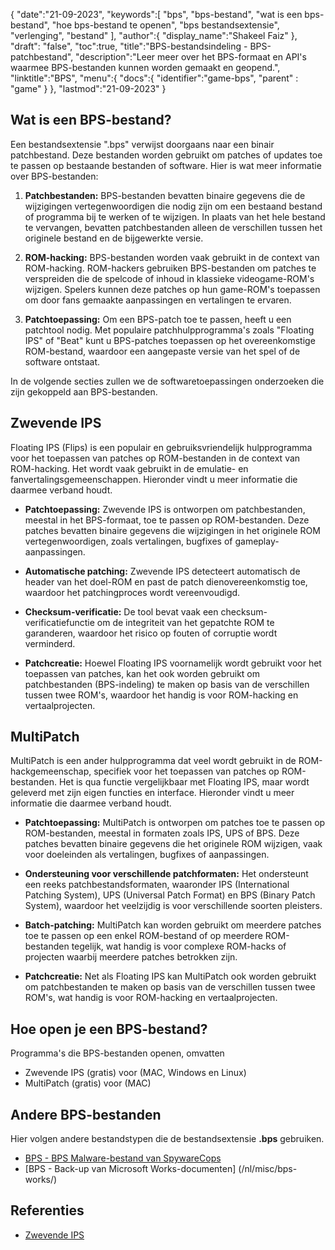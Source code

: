 {
"date":"21-09-2023",
   "keywords":[
"bps",
"bps-bestand",
"wat is een bps-bestand",
"hoe bps-bestand te openen",
"bps bestandsextensie",
"verlenging",
"bestand"
],
   "author":{
"display_name":"Shakeel Faiz"
},
"draft": "false",
"toc":true,
"title":"BPS-bestandsindeling - BPS-patchbestand",
   "description":"Leer meer over het BPS-formaat en API's waarmee BPS-bestanden kunnen worden gemaakt en geopend.",
"linktitle":"BPS",
   "menu":{
      "docs":{
         "identifier":"game-bps",
"parent" : "game"
}
},
"lastmod":"21-09-2023"
}

## Wat is een BPS-bestand?

Een bestandsextensie ".bps" verwijst doorgaans naar een binair patchbestand. Deze bestanden worden gebruikt om patches of updates toe te passen op bestaande bestanden of software. Hier is wat meer informatie over BPS-bestanden:

1. **Patchbestanden:** BPS-bestanden bevatten binaire gegevens die de wijzigingen vertegenwoordigen die nodig zijn om een bestaand bestand of programma bij te werken of te wijzigen. In plaats van het hele bestand te vervangen, bevatten patchbestanden alleen de verschillen tussen het originele bestand en de bijgewerkte versie.

2. **ROM-hacking:** BPS-bestanden worden vaak gebruikt in de context van ROM-hacking. ROM-hackers gebruiken BPS-bestanden om patches te verspreiden die de spelcode of inhoud in klassieke videogame-ROM's wijzigen. Spelers kunnen deze patches op hun game-ROM's toepassen om door fans gemaakte aanpassingen en vertalingen te ervaren.

3. **Patchtoepassing:** Om een BPS-patch toe te passen, heeft u een patchtool nodig. Met populaire patchhulpprogramma's zoals "Floating IPS" of "Beat" kunt u BPS-patches toepassen op het overeenkomstige ROM-bestand, waardoor een aangepaste versie van het spel of de software ontstaat.

In de volgende secties zullen we de softwaretoepassingen onderzoeken die zijn gekoppeld aan BPS-bestanden.

## Zwevende IPS

Floating IPS (Flips) is een populair en gebruiksvriendelijk hulpprogramma voor het toepassen van patches op ROM-bestanden in de context van ROM-hacking. Het wordt vaak gebruikt in de emulatie- en fanvertalingsgemeenschappen. Hieronder vindt u meer informatie die daarmee verband houdt.

- **Patchtoepassing:** Zwevende IPS is ontworpen om patchbestanden, meestal in het BPS-formaat, toe te passen op ROM-bestanden. Deze patches bevatten binaire gegevens die wijzigingen in het originele ROM vertegenwoordigen, zoals vertalingen, bugfixes of gameplay-aanpassingen.

- **Automatische patching:** Zwevende IPS detecteert automatisch de header van het doel-ROM en past de patch dienovereenkomstig toe, waardoor het patchingproces wordt vereenvoudigd.

- **Checksum-verificatie:** De tool bevat vaak een checksum-verificatiefunctie om de integriteit van het gepatchte ROM te garanderen, waardoor het risico op fouten of corruptie wordt verminderd.

- **Patchcreatie:** Hoewel Floating IPS voornamelijk wordt gebruikt voor het toepassen van patches, kan het ook worden gebruikt om patchbestanden (BPS-indeling) te maken op basis van de verschillen tussen twee ROM's, waardoor het handig is voor ROM-hacking en vertaalprojecten.

## MultiPatch

MultiPatch is een ander hulpprogramma dat veel wordt gebruikt in de ROM-hackgemeenschap, specifiek voor het toepassen van patches op ROM-bestanden. Het is qua functie vergelijkbaar met Floating IPS, maar wordt geleverd met zijn eigen functies en interface. Hieronder vindt u meer informatie die daarmee verband houdt.

- **Patchtoepassing:** MultiPatch is ontworpen om patches toe te passen op ROM-bestanden, meestal in formaten zoals IPS, UPS of BPS. Deze patches bevatten binaire gegevens die het originele ROM wijzigen, vaak voor doeleinden als vertalingen, bugfixes of aanpassingen.

- **Ondersteuning voor verschillende patchformaten:** Het ondersteunt een reeks patchbestandsformaten, waaronder IPS (International Patching System), UPS (Universal Patch Format) en BPS (Binary Patch System), waardoor het veelzijdig is voor verschillende soorten pleisters.

- **Batch-patching:** MultiPatch kan worden gebruikt om meerdere patches toe te passen op een enkel ROM-bestand of op meerdere ROM-bestanden tegelijk, wat handig is voor complexe ROM-hacks of projecten waarbij meerdere patches betrokken zijn.

- **Patchcreatie:** Net als Floating IPS kan MultiPatch ook worden gebruikt om patchbestanden te maken op basis van de verschillen tussen twee ROM's, wat handig is voor ROM-hacking en vertaalprojecten.

## Hoe open je een BPS-bestand?

Programma's die BPS-bestanden openen, omvatten

- Zwevende IPS (gratis) voor (MAC, Windows en Linux)
- MultiPatch (gratis) voor (MAC)

## Andere BPS-bestanden

Hier volgen andere bestandstypen die de bestandsextensie **.bps** gebruiken.

- [BPS - BPS Malware-bestand van SpywareCops](/nl/misc/bps-malware/)
- [BPS - Back-up van Microsoft Works-documenten] (/nl/misc/bps-works/)

## Referenties
* [Zwevende IPS](https://www.gamebrew.org/wiki/Floating_IPS)

